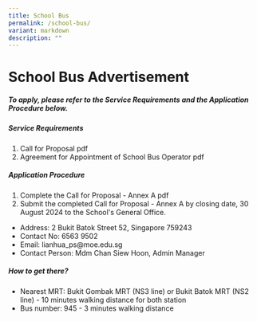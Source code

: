 ```yaml
---
title: School Bus
permalink: /school-bus/
variant: markdown
description: ""
---
```

<h1>School Bus Advertisement</h1>

<h5>To apply, please refer to the Service Requirements and the Application Procedure below.</h5>

<h5><strong>Service Requirements</strong></h5>
<ol>
  <li>Call for Proposal pdf</li>
  <li>Agreement for Appointment of School Bus Operator pdf</li>
</ol>  

<h5><strong>Application Procedure</strong></h5>
<ol>
  <li>Complete the Call for Proposal - Annex A pdf</li>
  <li>Submit the completed Call for Proposal - Annex A by closing date, 30 August 2024 to the School's General Office.</li>
</ol>  


<ul>
  <li>Address: 2 Bukit Batok Street 52, Singapore 759243</li>
  <li>Contact No: 6563 9502</li>
  <li>Email: lianhua_ps@moe.edu.sg</li>
	<li>Contact Person: Mdm Chan Siew Hoon, Admin Manager</li>
</ul>

<h5><strong>How to get there?</strong></h5>
<ul>
  <li>Nearest MRT: Bukit Gombak MRT (NS3 line) or Bukit Batok MRT (NS2 line) - 10 minutes walking distance for both station</li>
  <li>Bus number: 945 - 3 minutes walking distance</li>
</ul>